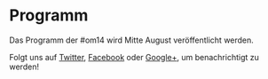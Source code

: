# Programm

Das Programm der #om14 wird Mitte August veröffentlicht werden.

Folgt uns auf [Twitter][], [Facebook][] oder [Google+][], um benachrichtigt zu werden!

[Twitter]: https://twitter.com/openmindkonf
[Facebook]: https://www.facebook.com/openmind.konferenz
[Google+]: https://plus.google.com/118100230661845993722
